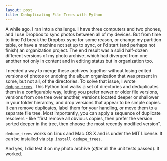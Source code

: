 ```yaml
---
layout: post
title: Deduplicating File Trees with Python 
---
```


A while ago, I ran into a challenge. I have three computers and two phones, and I use Dropbox to sync photos between all of my devices. But from time to time I'd break the Dropbox sync for some reason, or change my partition table, or have a machine not set up to sync, or I'd start (and perhaps not finish) an organization project. The end result was a solid half-dozen different versions of my photo archive, which had diverged from one another not only in content and in editing status but in organization too.

I needed a way to merge these archives together without losing edited versions of photos or undoing the album organization that was present in some, but not all, of the directories. To solve that issue, I wrote [`dedupe_trees`](https://github.com/davidmreed/dedupe_trees.py). This Python tool walks a set of directories and deduplicates them in a configurable way, letting you prefer newer or older file versions, versions from one tree over another, versions located deeper or shallower in your folder hierarchy, and drop versions that appear to be simple copies. It can remove duplicates, label them for your handling, or move them to a separate file tree. Most importantly, you can apply a sequence of duplicate resolvers - like "first remove all obvious copies, then prefer the version sorted deeper in the tree, then choose the most recently modified version". 

`dedupe_trees` works on Linux and Mac OS X and is under the MIT License. It can be installed via `pip install dedupe_trees`.

And yes, I did test it on my photo archive (*after* all the unit tests passed). It worked.
